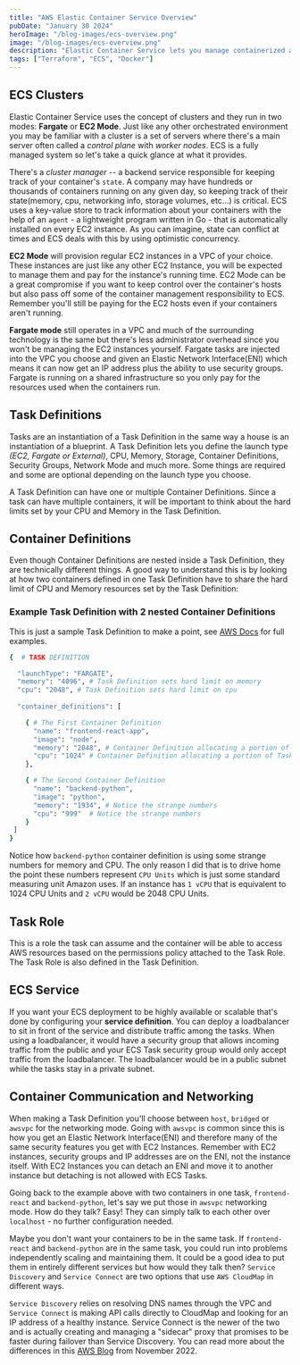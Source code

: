```yaml
---
title: "AWS Elastic Container Service Overview"
pubDate: "January 30 2024"
heroImage: "/blog-images/ecs-overview.png"
image: "/blog-images/ecs-overview.png"
description: "Elastic Container Service lets you manage containerized applications at scale on AWS with several cluster modes and pricing options.  Here's a quick refresher to go along with the ECS project."
tags: ["Terraform", "ECS", "Docker"]
---
```



## ECS Clusters

Elastic Container Service uses the concept of clusters and they run in two modes: **Fargate** or **EC2 Mode**. Just like any other orchestrated environment you may be familiar with a cluster is a set of servers where there's a main server often called a *control plane* with *worker nodes*. ECS is a fully managed system so let's take a quick glance at what it provides.

There's a *cluster manager* -- a backend service responsible for keeping track of your container's `state`. A company may have hundreds or thousands of containers running on any given day, so keeping track of their state(memory, cpu, networking info, storage volumes, etc...) is critical. ECS uses a key-value store to track information about your containers with the help of an `agent` - a lightweight program written in Go - that is automatically installed on every EC2 instance. As you can imagine, state can conflict at times and ECS deals with this by using optimistic concurrency.

**EC2 Mode** will provision regular EC2 instances in a VPC of your choice. These instances are just like any other EC2 Instance, you will be expected to manage them and pay for the instance's running time. EC2 Mode can be a great compromise if you want to keep control over the container's hosts but also pass off some of the container management responsibility to ECS. Remember you'll still be paying for the EC2 hosts even if your containers aren't running.

**Fargate mode** still operates in a VPC and much of the surrounding technology is the same but there's less administrator overhead since you won't be managing the EC2 instances yourself. Fargate tasks are injected into the VPC you choose and given an Elastic Network Interface(ENI) which means it can now get an IP address plus the ability to use security groups. Fargate is running on a shared infrastructure so you only pay for the resources used when the containers run.

## Task Definitions

Tasks are an instantiation of a Task Definition in the same way a house is an instantiation of a blueprint. A Task Definition lets you define the launch type *(EC2, Fargate or External)*, CPU, Memory, Storage, Container Definitions, Security Groups, Network Mode and much more. Some things are required and some are optional depending on the launch type you choose.

A Task Definition can have one or multiple Container Definitions. Since a task can have multiple containers, it will be important to think about the hard limits set by your CPU and Memory in the Task Definition.

## Container Definitions

Even though Container Definitions are nested inside a Task Definition, they are technically different things. A good way to understand this is by looking at how two containers defined in one Task Definition have to share the hard limit of CPU and Memory resources set by the Task Definition:

### Example Task Definition with 2 nested Container Definitions

This is just a sample Task Definition to make a point, see <a href="https://docs.aws.amazon.com/AmazonECS/latest/developerguide/task_definition_parameters.html#container_definitions" target="_blank">AWS Docs</a> for full examples.

```bash
{  # TASK DEFINITION

  "launchType": "FARGATE",
  "memory": "4096", # Task Definition sets hard limit on memory
  "cpu": "2048", # Task Definition sets hard limit on cpu
  
  "container_definitions": [

    { # The First Container Definition
      "name": "frontend-react-app",
      "image": "node",
      "memory": "2048", # Container Definition allocating a portion of Task Definition's hard limit 
      "cpu": "1024" # Container Definition allocating a portion of Task Definition's hard limit 
    }, 

    { # The Second Container Definition
      "name": "backend-python",
      "image": "python",
      "memory": "1934", # Notice the strange numbers
      "cpu": "999"  # Notice the strange numbers
    }
 ]
}
```

Notice how `backend-python` container definition is using some strange numbers for memory and CPU. The only reason I did that is to drive home the point these numbers represent `CPU Units` which is just some standard measuring unit Amazon uses. If an instance has `1 vCPU` that is equivalent to 1024 CPU Units and `2 vCPU` would be 2048 CPU Units.

## Task Role

This is a role the task can assume and the container will be able to access AWS resources based on the permissions policy attached to the Task Role. The Task Role is also defined in the Task Definition.

## ECS Service

If you want your ECS deployment to be highly available or scalable that's done by configuring your **service definition**. You can deploy a loadbalancer to sit in front of the service and distribute traffic among the tasks. When using a loadbalancer, it would have a security group that allows incoming traffic from the public and your ECS Task security group would only accept traffic from the loadbalancer. The loadbalancer would be in a public subnet while the tasks stay in a private subnet.

## Container Communication and Networking

When making a Task Definition you'll choose between `host`, `bridged` or `awsvpc` for the networking mode. Going with `awsvpc` is common since this is how you get an Elastic Network Interface(ENI) and therefore many of the same security features you get with EC2 Instances. Remember with EC2 instances, security groups and IP addresses are on the ENI, not the instance itself. With EC2 Instances you can detach an ENI and move it to another instance but detaching is not allowed with ECS Tasks.

Going back to the example above with two containers in one task, `frontend-react` and `backend-python`, let's say we put those in `awsvpc` networking mode. How do they talk? Easy! They can simply talk to each other over `localhost` - no further configuration needed. 

Maybe you don't want your containers to be in the same task. If `frontend-react` and `backend-python` are in the same task, you could run into problems independently scaling and maintaining them. It could be a good idea to put them in entirely different services but how would they talk then? `Service Discovery` and `Service Connect` are two options that use `AWS CloudMap` in different ways.

`Service Discovery` relies on resolving DNS names through the VPC and `Service Connect` is making API calls directly to CloudMap and looking for an IP address of a healthy instance. Service Connect is the newer of the two and is actually creating and managing a "sidecar" proxy that promises to be faster during failover than Service Discovery. You can read more about the differences in this <a href="https://aws.amazon.com/blogs/aws/new-amazon-ecs-service-connect-enabling-easy-communication-between-microservices/" target="_blank">AWS Blog</a> from November 2022.
